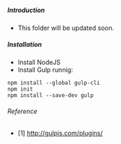 ##### Introduction
- This folder will be updated soon. 

##### Installation
- Install NodeJS
- Install Gulp runnig:
```
npm install --global gulp-cli
npm init
npm install --save-dev gulp
```

###### Reference
- [1] http://gulpjs.com/plugins/
